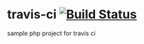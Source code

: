 # travis-ci [![Build Status](https://travis-ci.org/shengyou/travis-ci.svg?branch=master)](https://travis-ci.org/shengyou/travis-ci)
sample php project for travis ci 

